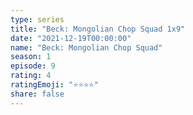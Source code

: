 ```yaml
---
type: series
title: "Beck: Mongolian Chop Squad 1x9"
date: "2021-12-19T00:00:00"
name: "Beck: Mongolian Chop Squad"
season: 1
episode: 9
rating: 4
ratingEmoji: "⭐️⭐️⭐️⭐️"
share: false
---
```

